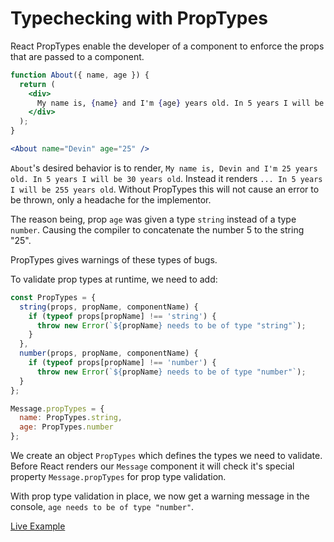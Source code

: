 # Typechecking with PropTypes

React PropTypes enable the developer of a component to enforce the props that are passed to a component.

```jsx
function About({ name, age }) {
  return (
    <div>
      My name is, {name} and I'm {age} years old. In 5 years I will be {age + 5}.
    </div>
  );
}

<About name="Devin" age="25" /> 
```

`About`'s desired behavior is to render, `My name is, Devin and I'm 25 years old. In 5 years I will be 30 years old`. Instead it renders `... In 5 years I will be 255 years old`. Without PropTypes this will not cause an error to be thrown, only a headache for the implementor.

The reason being, prop `age` was given a type `string` instead of a type `number`. Causing the compiler to concatenate the number 5 to the string "25".

PropTypes gives warnings of these types of bugs.

To validate prop types at runtime, we need to add:

```javascript
const PropTypes = {
  string(props, propName, componentName) {
    if (typeof props[propName] !== 'string') {
      throw new Error(`${propName} needs to be of type "string"`);
    }
  },
  number(props, propName, componentName) {
    if (typeof props[propName] !== 'number') {
      throw new Error(`${propName} needs to be of type "number"`);
  }
};

Message.propTypes = {
  name: PropTypes.string,
  age: PropTypes.number
};
```

We create an object `PropTypes` which defines the types we need to validate. Before React renders our `Message` component it will check it's special property `Message.propTypes` for prop type validation.

With prop type validation in place, we now get a warning message in the console, `age needs to be of type "number"`.

[Live Example](https://codepen.io/devinkoyama/pen/oNWrNOL)
